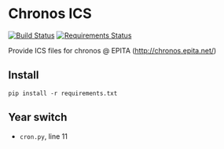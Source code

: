 # Chronos ICS

[![Build Status](https://travis-ci.org/epita/chronos-ics.svg?branch=master)](https://travis-ci.org/epita/chronos-ics)
[![Requirements Status](https://requires.io/github/epita/chronos-ics/requirements.svg?branch=master)](https://requires.io/github/epita/chronos-ics/requirements/?branch=master)

Provide ICS files for chronos @ EPITA (http://chronos.epita.net/)

## Install

```
pip install -r requirements.txt
```

## Year switch

- `cron.py`, line 11
